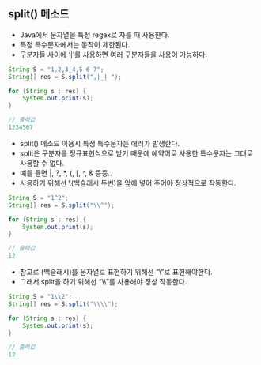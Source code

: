 ## split() 메소드

- Java에서 문자열을 특정 regex로 자를 때 사용한다.
- 특정 특수문자에서는 동작이 제한된다.
- 구분자들 사이에 ‘|’를 사용하면 여러 구분자들을 사용이 가능하다.

```java
String S = "1,2,3_4,5 6 7";
String[] res = S.split(",|_| ");

for (String s : res) {
	System.out.print(s);
}

// 출력값
1234567
```

- split() 메소드 이용시 특정 특수문자는 에러가 발생한다.
- split은 구분자를 정규표현식으로 받기 때문에 예약어로 사용한 특수문자는 그대로 사용할 수 없다.
- 예를 들면 |, ?, *, (, [, ^, & 등등..
- 사용하기 위해선 \\(백슬래시 두번)을 앞에 넣어 주어야 정상적으로 작동한다.

```java
String S = "1^2";
String[] res = S.split("\\^");

for (String s : res) {
	System.out.print(s);
}

// 출력값
12
```

- 참고로 \(백슬래시)를 문자열로 표현하기 위해선 “\\”로 표현해야한다.
- 그래서 split을 하기 위해선 “\\\\”를 사용해야 정상 작동한다.

```java
String S = "1\\2";
String[] res = S.split("\\\\");

for (String s : res) {
	System.out.print(s);
}

// 출력값
12
```

